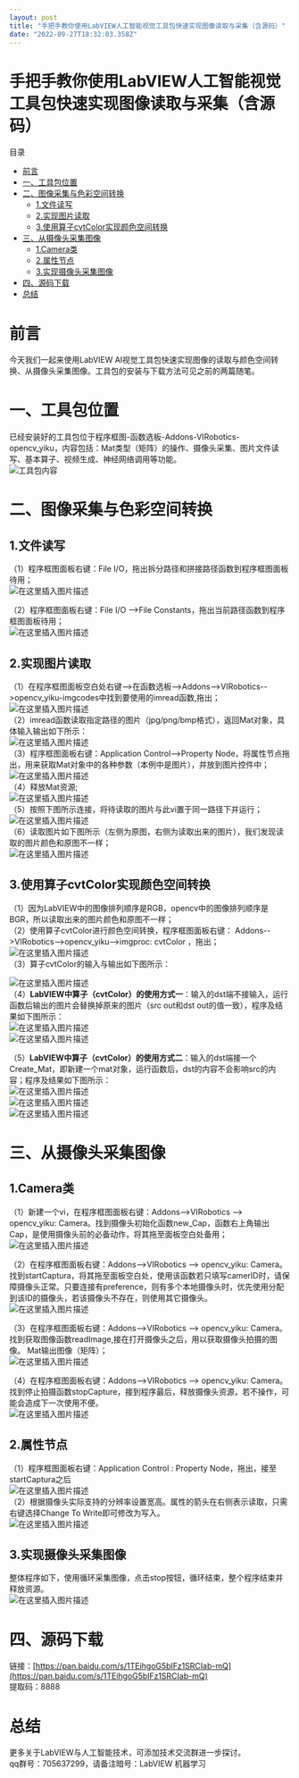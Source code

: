 ```yaml
---
layout: post
title: "手把手教你使用LabVIEW人工智能视觉工具包快速实现图像读取与采集（含源码）"
date: "2022-09-27T18:32:03.358Z"
---
```

手把手教你使用LabVIEW人工智能视觉工具包快速实现图像读取与采集（含源码）
=======================================

目录

*   [前言](#前言)
*   [一、工具包位置](#一工具包位置)
*   [二、图像采集与色彩空间转换](#二图像采集与色彩空间转换)
    *   [1.文件读写](#1文件读写)
    *   [2.实现图片读取](#2实现图片读取)
    *   [3.使用算子cvtColor实现颜色空间转换](#3使用算子cvtcolor实现颜色空间转换)
*   [三、从摄像头采集图像](#三从摄像头采集图像)
    *   [1.Camera类](#1camera类)
    *   [2.属性节点](#2属性节点)
    *   [3.实现摄像头采集图像](#3实现摄像头采集图像)
*   [四、源码下载](#四源码下载)
*   [总结](#总结)

前言
==

今天我们一起来使用LabVIEW AI视觉工具包快速实现图像的读取与颜色空间转换、从摄像头采集图像。工具包的安装与下载方法可见之前的两篇随笔。

一、工具包位置
=======

已经安装好的工具包位于程序框图-函数选板-Addons-VIRobotics-opencv\_yiku，内容包括：Mat类型（矩阵）的操作、摄像头采集、图片文件读写、基本算子、视频生成、神经网络调用等功能。  
![工具包内容](https://img-blog.csdnimg.cn/fade74df54784f029c4156d63875ef50.png?x-oss-process=image/watermark,type_d3F5LXplbmhlaQ,shadow_50,text_Q1NETiBAdmlyb2JvdGljcw==,size_20,color_FFFFFF,t_70,g_se,x_16#pic_center)

二、图像采集与色彩空间转换
=============

1.文件读写
------

（1）程序框图面板右键：File I/O，拖出拆分路径和拼接路径函数到程序框图面板待用；  
![在这里插入图片描述](https://img-blog.csdnimg.cn/919f68558d8c4d018a7429abbb0a20d3.png?x-oss-process=image/watermark,type_d3F5LXplbmhlaQ,shadow_50,text_Q1NETiBAdmlyb2JvdGljcw==,size_16,color_FFFFFF,t_70,g_se,x_16#pic_center)

（2）程序框图面板右键：File I/O -->File Constants，拖出当前路径函数到程序框图面板待用；  
![在这里插入图片描述](https://img-blog.csdnimg.cn/ffe5e28e3a024827bfa9b205bdf6d1a8.png?x-oss-process=image/watermark,type_d3F5LXplbmhlaQ,shadow_50,text_Q1NETiBAdmlyb2JvdGljcw==,size_14,color_FFFFFF,t_70,g_se,x_16#pic_center)

2.实现图片读取
--------

（1）在程序框图面板空白处右键-->在函数选板-->Addons-->VIRobotics-->opencv\_yiku-imgcodes中找到要使用的imread函数,拖出；  
![在这里插入图片描述](https://img-blog.csdnimg.cn/72fae89cc19246dd9008a73b2ea6845b.png?x-oss-process=image/watermark,type_d3F5LXplbmhlaQ,shadow_50,text_Q1NETiBAdmlyb2JvdGljcw==,size_14,color_FFFFFF,t_70,g_se,x_16#pic_center)  
（2）imread函数读取指定路径的图片（jpg/png/bmp格式），返回Mat对象，具体输入输出如下所示：  
![在这里插入图片描述](https://img-blog.csdnimg.cn/0f8300b629944897b1f3c49d3f5e14c8.png?x-oss-process=image/watermark,type_d3F5LXplbmhlaQ,shadow_50,text_Q1NETiBAdmlyb2JvdGljcw==,size_14,color_FFFFFF,t_70,g_se,x_16#pic_center)  
（3）程序框图面板右键：Application Control-->Property Node，将属性节点拖出，用来获取Mat对象中的各种参数（本例中是图片），并放到图片控件中；  
![在这里插入图片描述](https://img-blog.csdnimg.cn/2822f522b42a44fd8d349abb0a5a72e7.png?x-oss-process=image/watermark,type_d3F5LXplbmhlaQ,shadow_50,text_Q1NETiBAdmlyb2JvdGljcw==,size_20,color_FFFFFF,t_70,g_se,x_16#pic_center)  
（4）释放Mat资源;  
![在这里插入图片描述](https://img-blog.csdnimg.cn/6334b5ae6ede4a33af2385aa8bc6a986.png?x-oss-process=image/watermark,type_d3F5LXplbmhlaQ,shadow_50,text_Q1NETiBAdmlyb2JvdGljcw==,size_18,color_FFFFFF,t_70,g_se,x_16#pic_center)  
（5）按照下图所示连接，将待读取的图片与此vi置于同一路径下并运行；  
![在这里插入图片描述](https://img-blog.csdnimg.cn/21894bcee7934582bf2758967fcc2111.png#pic_center)  
（6）读取图片如下图所示（左侧为原图，右侧为读取出来的图片），我们发现读取的图片颜色和原图不一样；  
![在这里插入图片描述](https://img-blog.csdnimg.cn/3eb7bc045dd74dcabbe61129d5132628.png?x-oss-process=image/watermark,type_d3F5LXplbmhlaQ,shadow_50,text_Q1NETiBAdmlyb2JvdGljcw==,size_13,color_FFFFFF,t_70,g_se,x_16#pic_center)

3.使用算子cvtColor实现颜色空间转换
----------------------

（1）因为LabVIEW中的图像排列顺序是RGB，opencv中的图像排列顺序是BGR，所以读取出来的图片颜色和原图不一样；  
（2）使用算子cvtColor进行颜色空间转换，程序框图面板右键： Addons-->VIRobotics-->opencv\_yiku-->imgproc: cvtColor ，拖出；  
![在这里插入图片描述](https://img-blog.csdnimg.cn/0ff2d651c7f548299bd6f8ef4e8ce909.png?x-oss-process=image/watermark,type_d3F5LXplbmhlaQ,shadow_50,text_Q1NETiBAdmlyb2JvdGljcw==,size_20,color_FFFFFF,t_70,g_se,x_16#pic_center)  
（3）算子cvtColor的输入与输出如下图所示：

![在这里插入图片描述](https://img-blog.csdnimg.cn/f158175c36c04cc5a97e3e90721c1f94.png#pic_center)  
（4）**LabVIEW中算子（cvtColor）的使用方式一**：输入的dst端不接输入，运行函数后输出的图片会替换掉原来的图片（src out和dst out的值一致），程序及结果如下图所示：  
![在这里插入图片描述](https://img-blog.csdnimg.cn/58ce35ecbfca475faff8770445009508.png#pic_center)  
![在这里插入图片描述](https://img-blog.csdnimg.cn/7b5c631c07e441bf91242a728de5c8d7.png?x-oss-process=image/watermark,type_d3F5LXplbmhlaQ,shadow_50,text_Q1NETiBAdmlyb2JvdGljcw==,size_20,color_FFFFFF,t_70,g_se,x_16#pic_center)

（5）**LabVIEW中算子（cvtColor）的使用方式二**：输入的dst端接一个Create\_Mat，即新建一个mat对象，运行函数后，dst的内容不会影响src的内容；程序及结果如下图所示：  
![在这里插入图片描述](https://img-blog.csdnimg.cn/68d99c5c7b164597a8a516608a27fa12.png?x-oss-process=image/watermark,type_d3F5LXplbmhlaQ,shadow_50,text_Q1NETiBAdmlyb2JvdGljcw==,size_11,color_FFFFFF,t_70,g_se,x_16#pic_center)  
![在这里插入图片描述](https://img-blog.csdnimg.cn/ff2b931be6d44f109a860ade1f3f21b4.png?x-oss-process=image/watermark,type_d3F5LXplbmhlaQ,shadow_50,text_Q1NETiBAdmlyb2JvdGljcw==,size_14,color_FFFFFF,t_70,g_se,x_16#pic_center)  
![在这里插入图片描述](https://img-blog.csdnimg.cn/960f12350a79438886d382a76f045c97.png?x-oss-process=image/watermark,type_d3F5LXplbmhlaQ,shadow_50,text_Q1NETiBAdmlyb2JvdGljcw==,size_20,color_FFFFFF,t_70,g_se,x_16#pic_center)

三、从摄像头采集图像
==========

1.Camera类
---------

（1）新建一个vi，在程序框图面板右键：Addons-->VIRobotics --> opencv\_yiku: Camera。找到摄像头初始化函数new\_Cap，函数右上角输出Cap，是使用摄像头前的必备动作，将其拖至面板空白处备用；  
![在这里插入图片描述](https://img-blog.csdnimg.cn/5556f445bc534451b518ab63367657bd.png?x-oss-process=image/watermark,type_d3F5LXplbmhlaQ,shadow_50,text_Q1NETiBAdmlyb2JvdGljcw==,size_15,color_FFFFFF,t_70,g_se,x_16#pic_center)

（2）在程序框图面板右键：Addons-->VIRobotics --> opencv\_yiku: Camera。找到startCaptura，将其拖至面板空白处，使用该函数若只填写camerID时，请保障摄像头正常。只要连接有preference，则有多个本地摄像头时，优先使用分配到该ID的摄像头，若该摄像头不存在，则使用其它摄像头。  
![在这里插入图片描述](https://img-blog.csdnimg.cn/ae2b6cafc7d244d9977fcd538dea4199.png?x-oss-process=image/watermark,type_d3F5LXplbmhlaQ,shadow_50,text_Q1NETiBAdmlyb2JvdGljcw==,size_15,color_FFFFFF,t_70,g_se,x_16#pic_center)

（3）在程序框图面板右键：Addons-->VIRobotics --> opencv\_yiku: Camera。找到获取图像函数readImage,接在打开摄像头之后，用以获取摄像头拍摄的图像。 Mat输出图像（矩阵）；  
![在这里插入图片描述](https://img-blog.csdnimg.cn/c606d13453ae4a128480a118d3dba0e7.png?x-oss-process=image/watermark,type_d3F5LXplbmhlaQ,shadow_50,text_Q1NETiBAdmlyb2JvdGljcw==,size_15,color_FFFFFF,t_70,g_se,x_16#pic_center)

（4）在程序框图面板右键：Addons-->VIRobotics --> opencv\_yiku: Camera。找到停止拍摄函数stopCapture，接到程序最后，释放摄像头资源，若不操作，可能会造成下一次使用不便。  
![在这里插入图片描述](https://img-blog.csdnimg.cn/584ab704a3ea42ef91fc4cf97e7f7a9a.png?x-oss-process=image/watermark,type_d3F5LXplbmhlaQ,shadow_50,text_Q1NETiBAdmlyb2JvdGljcw==,size_15,color_FFFFFF,t_70,g_se,x_16#pic_center)

2.属性节点
------

（1）程序框图面板右键：Application Control : Property Node，拖出，接至startCaptura之后  
![在这里插入图片描述](https://img-blog.csdnimg.cn/d6ac4f15fccd47e99feef6e1df088ba1.png?x-oss-process=image/watermark,type_d3F5LXplbmhlaQ,shadow_50,text_Q1NETiBAdmlyb2JvdGljcw==,size_20,color_FFFFFF,t_70,g_se,x_16#pic_center)  
（2）根据摄像头实际支持的分辨率设置宽高。属性的箭头在右侧表示读取，只需右键选择Change To Write即可修改为写入。  
![在这里插入图片描述](https://img-blog.csdnimg.cn/6a022b33a1264a659077e65a951f1fd3.png?x-oss-process=image/watermark,type_d3F5LXplbmhlaQ,shadow_50,text_Q1NETiBAdmlyb2JvdGljcw==,size_20,color_FFFFFF,t_70,g_se,x_16#pic_center)

3.实现摄像头采集图像
-----------

整体程序如下，使用循环采集图像，点击stop按钮，循环结束，整个程序结束并释放资源。  
![在这里插入图片描述](https://img-blog.csdnimg.cn/c98d9135d6a64214af374f7543f2217c.png?x-oss-process=image/watermark,type_d3F5LXplbmhlaQ,shadow_50,text_Q1NETiBAdmlyb2JvdGljcw==,size_20,color_FFFFFF,t_70,g_se,x_16#pic_center)

四、源码下载
======

链接：[https://pan.baidu.com/s/1TEihgoG5bIFz1SRCIab-mQ](https://pan.baidu.com/s/1TEihgoG5bIFz1SRCIab-mQ)  
提取码：8888

总结
==

更多关于LabVIEW与人工智能技术，可添加技术交流群进一步探讨。  
qq群号：705637299，请备注暗号：LabVIEW 机器学习